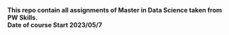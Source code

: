 <b>This repo contain all assignments of Master in Data Science taken from PW Skills.<br>
 Date of course Start 2023/05/7 </b>
